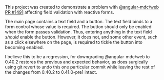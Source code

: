 This project was created to demonstrate a problem with
[@angular-mdc/web PR #1491](https://github.com/trimox/angular-mdc-web/pull/1491)
affecting field validation with reactive forms.

The main page contains a text field and a button. The text
field binds to a form control whose value is required. The
button should only be enabled when the form passes validation.
Thus, entering anything in the text field *should* enable the
button. However, it does not, and some other event, such as
a click elsewhere on the page, is required to tickle the button
into becoming enabled.

I believe this to be a regression, for downgrading @angular-mdc/web
to 0.40.2 restores the previous and expected behavior, as does
surgically using git revert to undo this one particular commit
while leaving the rest of the changes from 0.40.2 to 0.41.0-pre1
intact.

